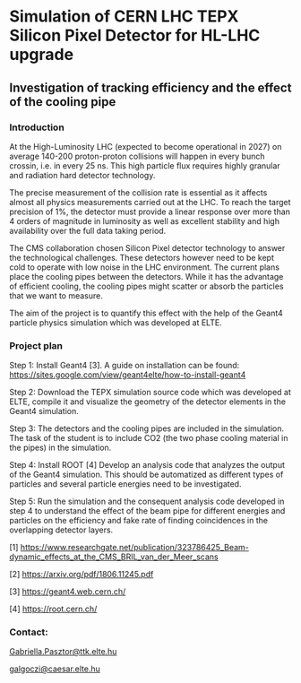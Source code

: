 # Simulation of CERN LHC TEPX Silicon Pixel Detector for HL-LHC upgrade

## Investigation of tracking efficiency and the effect of the cooling pipe

### Introduction

At the High-Luminosity LHC (expected to become operational in 2027) on average 140-200 proton-proton collisions will happen in every bunch crossin, i.e. in every 25 ns. This high particle flux requires highly granular and radiation hard detector technology.

The precise measurement of the collision rate is essential as it affects almost all physics measurements carried out at the LHC. To reach the target precision of 1%, the detector must provide a linear response over more than 4 orders of magnitude in luminosity as well as excellent stability and high availability over the full data taking period.

The CMS collaboration chosen Silicon Pixel detector technology to answer the technological challenges. These detectors however need to be kept cold to operate with low noise in the LHC environment. The current plans place the cooling pipes between the detectors. While it has the advantage of efficient cooling, the cooling pipes might scatter or absorb the particles that we want to measure. 

The aim of the project is to quantify this effect with the help of the Geant4 particle physics simulation which was developed at ELTE.



### Project plan

Step 1: Install Geant4 [3]. A guide on installation can be found:
https://sites.google.com/view/geant4elte/how-to-install-geant4

Step 2: Download the TEPX simulation source code which was developed at ELTE, compile it and visualize the geometry of the detector elements in the Geant4 simulation.

Step 3: The detectors and the cooling pipes are included in the simulation. The task of the student is to include CO2 (the two phase cooling material in the pipes) in the simulation.

Step 4: Install ROOT [4]
Develop an analysis code that analyzes the output of the Geant4 simulation. This should be automatized as different types of particles and several particle energies need to be investigated.

Step 5: Run the simulation and the consequent analysis code developed in step 4 to understand the effect of the beam pipe for different energies and particles on the efficiency and fake rate of finding coincidences in the overlapping detector layers.

[1] https://www.researchgate.net/publication/323786425_Beam-dynamic_effects_at_the_CMS_BRIL_van_der_Meer_scans

[2] https://arxiv.org/pdf/1806.11245.pdf

[3] https://geant4.web.cern.ch/

[4] https://root.cern.ch/

### Contact:

Gabriella.Pasztor@ttk.elte.hu

galgoczi@caesar.elte.hu
